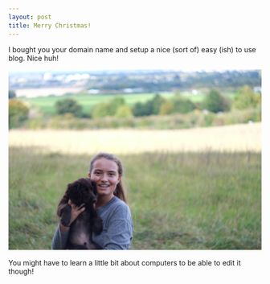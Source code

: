 ```yaml
---
layout: post
title: Merry Christmas!
---
```


I bought you your domain name and setup a nice (sort of) easy (ish) to use blog. Nice huh!


![Image description](/images/TessaTiber-min.jpg)


You might have to learn a little bit about computers to be able to edit it though!
